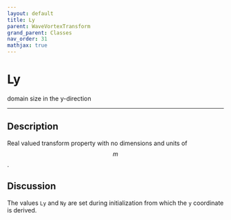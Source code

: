 ```yaml
---
layout: default
title: Ly
parent: WaveVortexTransform
grand_parent: Classes
nav_order: 31
mathjax: true
---
```


#  Ly

domain size in the y-direction


---

## Description
Real valued transform property with no dimensions and units of $$m$$.

## Discussion

The values `Ly` and `Ny` are set during initialization from which the `y` coordinate is derived.


